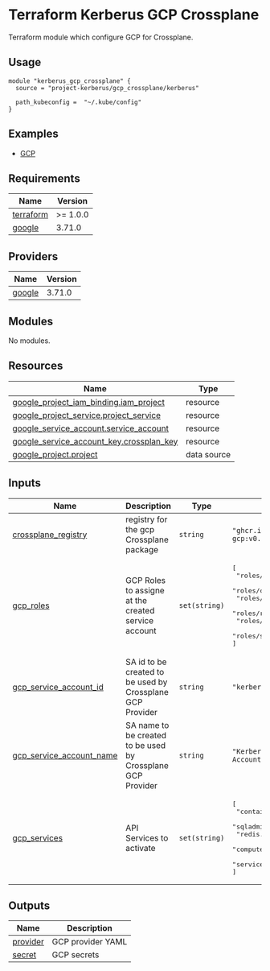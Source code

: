 # Terraform Kerberus GCP Crossplane

Terraform module which configure GCP for Crossplane. 

## Usage

```hcl
module "kerberus_gcp_crossplane" {
  source = "project-kerberus/gcp_crossplane/kerberus"

  path_kubeconfig =  "~/.kube/config"
}
```

## Examples

* [GCP](../../examples/gcp/)

## Requirements

| Name | Version |
|------|---------|
| <a name="requirement_terraform"></a> [terraform](#requirement\_terraform) | >= 1.0.0 |
| <a name="requirement_google"></a> [google](#requirement\_google) | 3.71.0 |

## Providers

| Name | Version |
|------|---------|
| <a name="provider_google"></a> [google](#provider\_google) | 3.71.0 |

## Modules

No modules.

## Resources

| Name | Type |
|------|------|
| [google_project_iam_binding.iam_project](https://registry.terraform.io/providers/hashicorp/google/3.62.0/docs/resources/project_iam_binding) | resource |
| [google_project_service.project_service](https://registry.terraform.io/providers/hashicorp/google/3.62.0/docs/resources/project_service) | resource |
| [google_service_account.service_account](https://registry.terraform.io/providers/hashicorp/google/3.62.0/docs/resources/service_account) | resource |
| [google_service_account_key.crossplan_key](https://registry.terraform.io/providers/hashicorp/google/3.62.0/docs/resources/service_account_key) | resource |
| [google_project.project](https://registry.terraform.io/providers/hashicorp/google/3.62.0/docs/data-sources/project) | data source |

## Inputs

| Name | Description | Type | Default | Required |
|------|-------------|------|---------|:--------:|
| <a name="input_crossplane_registry"></a> [crossplane\_registry](#input\_crossplane\_registry) | registry for the gcp Crossplane package | `string` | `"ghcr.io/projectkerberus/provider-gcp:v0.17.1"` | no |
| <a name="input_gcp_roles"></a> [gcp\_roles](#input\_gcp\_roles) | GCP Roles to assigne at the created service account | `set(string)` | <pre>[<br>  "roles/iam.serviceAccountUser",<br>  "roles/cloudsql.admin",<br>  "roles/container.admin",<br>  "roles/redis.admin",<br>  "roles/compute.networkAdmin",<br>  "roles/storage.admin"<br>]</pre> | no |
| <a name="input_gcp_service_account_id"></a> [gcp\_service\_account\_id](#input\_gcp\_service\_account\_id) | SA id to be created to be used by Crossplane GCP Provider | `string` | `"kerberus-crossplane"` | no |
| <a name="input_gcp_service_account_name"></a> [gcp\_service\_account\_name](#input\_gcp\_service\_account\_name) | SA name to be created to be used by Crossplane GCP Provider | `string` | `"Kerberus Crossplane Service Account"` | no |
| <a name="input_gcp_services"></a> [gcp\_services](#input\_gcp\_services) | API Services to activate | `set(string)` | <pre>[<br>  "container.googleapis.com",<br>  "sqladmin.googleapis.com",<br>  "redis.googleapis.com",<br>  "compute.googleapis.com",<br>  "servicenetworking.googleapis.com"<br>]</pre> | no |

## Outputs

| Name | Description |
|------|-------------|
| <a name="output_provider"></a> [provider](#output\_provider) | GCP provider YAML |
| <a name="output_secret"></a> [secret](#output\_secret) | GCP secrets |
